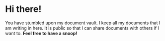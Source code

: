 # Hi there!

You have stumbled upon my document vault. I keep all my documents that I am writing in here. It is public so that I can share documents with others if I want to. 
**Feel free to have a snoop!**